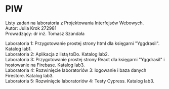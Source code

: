 # PIW
Listy zadań na laboratoria z Projektowania Interfejsów Webowych.
<br> Autor: Julia Krok 272981
<br> Prowadzący: dr inż. Tomasz Szandała

Laboratoria 1: Przygotowanie prostej strony html dla księgarni "Yggdrasil". Katalog lab1.
<br>Laboratoria 2: Aplikacja z listą toDo. Katalog lab2.
<br>Laboratoria 3: Przygotowanie prostej strony React dla księgarni "Yggdrasil" i hostowanie na Firebase. Katalog lab3.
<br>Laboratoria 4: Rozwinięcie laboratoriów 3: logowanie i baza danych Firestore. Katalog lab3.
<br>Laboratoria 5: Rozwinięcie laboratoriów 4: Testy Cypress. Katalog lab3.